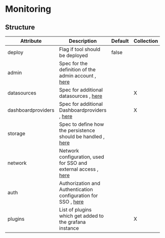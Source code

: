 # Monitoring 
 

## Structure 
 

| Attribute          | Description                                                                          | Default | Collection  |
| ------------------ | ------------------------------------------------------------------------------------ | ------- | ----------  |
| deploy             | Flag if tool should be deployed                                                      |  false  |             |
| admin              | Spec for the definition of the admin account , [here](admin/Admin.md)                |         |             |
| datasources        | Spec for additional datasources , [here](Datasource.md)                              |         | X           |
| dashboardproviders | Spec for additional Dashboardproviders , [here](Provider.md)                         |         | X           |
| storage            | Spec to define how the persistence should be handled , [here](storage/Spec.md)       |         |             |
| network            | Network configuration, used for SSO and external access , [here](network/Network.md) |         |             |
| auth               | Authorization and Authentication configuration for SSO , [here](auth/Auth.md)        |         |             |
| plugins            | List of plugins which get added to the grafana instance                              |         | X           |